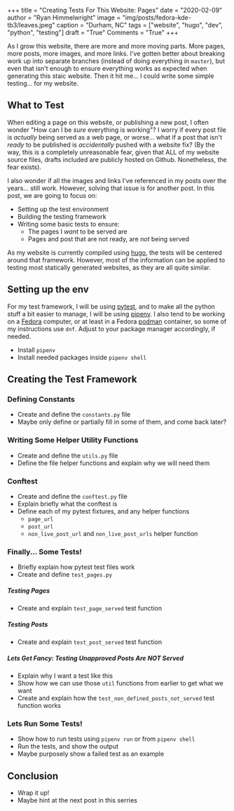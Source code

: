 +++
title  = "Creating Tests For This Website: Pages"
date   = "2020-02-09"
author = "Ryan Himmelwright"
image  = "img/posts/fedora-kde-tb3/leaves.jpeg"
caption = "Durham, NC"
tags   = ["website", "hugo", "dev", "python", "testing"]
draft  = "True"
Comments = "True"
+++

As I grow this website, there are more and more moving parts. More pages, more
posts, more images, and more links. I've gotten better about breaking work up
into separate branches (instead of doing everything in `master`), but even that
isn't enough to ensure everything works as expected when generating this staic
website. Then it hit me... I could write some simple testing... for my website.

<!--more-->

## What to Test

When editing a page on this website, or publishing a new post, I often wonder
"How can I be *sure* everything is working"? I worry if every post file is *actually*
being served as a web page, or worse... what if a post that isn't *ready* to be
published is *accidentally* pushed with a website fix? (By the way, this is a
completely unreasonable fear, given that ALL of my website source files, drafts included are
publicly hosted on Github. Nonetheless, the fear exists).

I also wonder if all the images and links I've referenced in my posts over the
years... still work. However, solving that issue is for another post. In this
post, we are going to focus on:

- Setting up the test environment
- Building the testing framework
- Writing some basic tests to ensure:
    - The pages I *want* to be served are
    - Pages and post that are not ready, are *not* being served

As my website is currently compiled using [hugo](https://gohugo.io), the tests
will be centered around that framework. However, most of the information can be
applied to testing most statically generated websites, as they are all quite
similar.


## Setting up the env

For my test framework, I will be using
[pytest](https://docs.pytest.org/en/latest/contents.html), and to make all the
python stuff a bit easier to manage, I will be using
[pipenv](https://github.com/pypa/pipenv). I also tend to be working on a
[Fedora](https://getfedora.org) computer, or at least in a Fedora
[podman](https://podman.io) container, so some of my instructions use `dnf`.
Adjust to your package manager accordingly, if needed.



- Install `pipenv`
- Install needed packages inside `pipenv shell`


## Creating the Test Framework


### Defining Constants

- Create and define the `constants.py` file
- Maybe only define or partially fill in some of them, and come back later?

### Writing Some Helper Utility Functions

- Create and define the `utils.py` file
- Define the file helper functions and explain why we will need them


### Conftest

- Create and define the `conftest.py` file
- Explain briefly what the conftest is
- Define each of my pytest fixtures, and any helper functions
  - `page_url`
  - `post_url`
  - `non_live_post_url` and `non_live_post_urls` helper function


### Finally... Some Tests!

- Briefly explain how pytest test files work
- Create and define `test_pages.py`

##### Testing Pages

- Create and explain `test_page_served` test function

##### Testing Posts

- Create and explain `test_post_served` test function

##### Lets Get Fancy: Testing Unapproved Posts Are *NOT* Served

- Explain why I want a test like this
- Show how we can use those `util` functions from earlier to get what we want
- Create and explain how the `test_non_defined_posts_not_served` test function
    works


### Lets Run Some Tests!

- Show how to run tests using `pipenv run` or from `pipenv shell`
- Run the tests, and show the output
- Maybe purposely show a failed test as an example


## Conclusion

- Wrap it up!
- Maybe hint at the next post in this serries
